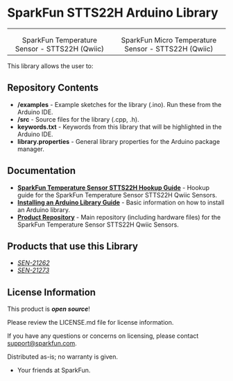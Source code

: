 # SparkFun STTS22H Arduino Library

<table class="table table-hover table-striped table-bordered">
    <tr>
        <th class="text-center"> 
        </th>
        <th class="text-center">
        </th>
    </tr>
    <tr align="center">
        <td><a href="https://www.sparkfun.com/products/21262"><img src="" alt=""></a></td>
        <td><a href="https://www.sparkfun.com/products/21273"><img src="" alt=""></a></td>
    </tr>
    <tr align="center">
        <td>SparkFun Temperature Sensor - STTS22H (Qwiic)</td>
        <td>SparkFun Micro Temperature Sensor - STTS22H (Qwiic)</td>
    </tr>
</table>


This library allows the user to:


Repository Contents
-------------------

* **/examples** - Example sketches for the library (.ino). Run these from the Arduino IDE. 
* **/src** - Source files for the library (.cpp, .h).
* **keywords.txt** - Keywords from this library that will be highlighted in the Arduino IDE. 
* **library.properties** - General library properties for the Arduino package manager. 

Documentation
--------------
* **[SparkFun Temperature Sensor STTS22H Hookup Guide]()** - Hookup guide for the SparkFun Temperature Sensor STTS22H Qwiic Sensors.
* **[Installing an Arduino Library Guide](https://learn.sparkfun.com/tutorials/installing-an-arduino-library)** - Basic information on how to install an Arduino library.
* **[Product Repository](https://github.com/sparkfun/SparkFun_Temperature_Sensor-STTS22H)** - Main repository (including hardware files) for the SparkFun Temperature Sensor STTS22H Qwiic Sensors.

Products that use this Library 
---------------------------------

* [*SEN-21262*](https://www.sparkfun.com/products/21262)
* [*SEN-21273*](https://www.sparkfun.com/products/21273)

License Information
-------------------

This product is _**open source**_! 

Please review the LICENSE.md file for license information. 

If you have any questions or concerns on licensing, please contact support@sparkfun.com.

Distributed as-is; no warranty is given.

- Your friends at SparkFun.
